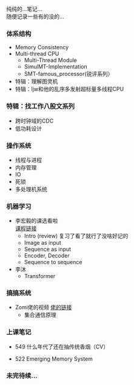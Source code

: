 纯纯的...笔记...  
随便记录一些有的没的...
### 体系结构
- Memory Consistency
- Multi-thread CPU
  - Multi-Thread Module
  - SimulMT-Implementation
  - SMT-famous_processor(锐评系列）
- 特辑：理解图灵机
- 特辑：ljw和他的乱序多发射超标量多线程CPU

### 特辑：找工作八股文系列
- 跨时钟域的CDC
- 低功耗设计

### 操作系统
- 线程与进程
- 内存管理
- IO
- 死锁
- 多处理机系统

### 机器学习
- 李宏毅的课选看啦  
  [课程链接](https://speech.ee.ntu.edu.tw/~hylee/ml/2022-spring.php)
  - Intro (review) 复习了看了就行了没啥好记的
  - Image as input
  - Sequence as input
  - Encoder, Decoder
  - Sequence to sequence
- 李沐
  - Transformer

### 搞搞系统
- Zomi佬的视频
  [佬的链接](https://space.bilibili.com/517221395/channel/collectiondetail?sid=3130927)
   - 集合通信原理

### 上课笔记
- 549 什么年代了还在抽传统香烟（CV）

- 522 Emerging Memory System
### 未完待续...
